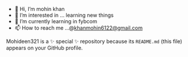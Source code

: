 - 👋 Hi, I’m mohin khan
- 👀 I’m interested in ... learning new things 
- 🌱 I’m currently learning in fybcom
- 📫 How to reach me ...@khanmohin6122@gmail.com

Mohideen321 
is a ✨ special ✨ repository because its `README.md` (this file) appears on your GitHub profile.
